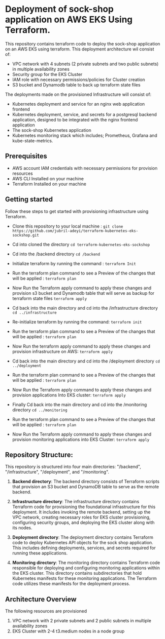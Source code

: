 # Deployment of sock-shop application on AWS EKS  Using Terraform. 

This repository contains terraform code to deploy the sock-shop application on an AWS EKS using terraform. This deployment architecture  wil consist of: 
* VPC network with 4 subnets (2 private subnets and two public subnets)  in multiple availability zones 
* Security group for the EKS Cluster 
* IAM role with necessary permissions/policies for Cluster creation 
* S3 bucket and Dynamodb table to back up terraform state files 

The deployments made on the provisioned Infrastructure will consist of: 
* Kubernetes deployment and service for an nginx web application frontend 
* Kubernetes deployment, service, and secrets for a postgresql backend application, designed to be integrated with the nginx frontend application 
* The sock-shop Kubernetes application 
* Kubernetes monitoring stack which includes; Prometheus, Grafana and kube-state-metrics.
   
## Prerequisites 
* AWS account IAM credentials with necessary permissions for provision resources
* AWS CLI Installed on your machine 
* Terraform Installed on your machine 

## Getting started 

Follow these steps to get started with provisioning infrastructure using Terraform. 

* Clone this repository to your local machine : 
``
git clone https://github.com/jubril-adeyi/terraform-kubernetes-eks-sockshop.git
 ``

* Cd into cloned the directory 
`cd terraform-kubernetes-eks-sockshop`

* Cd into the /backend directory 
`cd /backend`

* Initialize terraform by running the  command : 
`terraform Init `
* Run the terraform plan command to see a Preview of the changes that will be applied : 
`terraform plan`
* Now Run the Terraform apply command to apply these changes and provision s3 bucket and Dynamodb table that will serve as backup for terraform state files
`terraform apply` 
* Cd back into the main directory and cd into the  /infrastructure directory
`cd ../infrastructure `
* Re-initialize terraform by running the command: 
`terraform init`
* Run the terraform plan command to see a Preview of the changes that will be applied : 
`terraform plan`
* Now Run the terraform apply command to apply these changes and provision infrastructure on AWS: 
`terraform apply`
* Cd back into the main directory and cd into the  /deployment  directory 
`cd ../deployment`
* Run the terraform plan command to see a Preview of the changes that will be applied : 
`terraform plan`
* Now Run the Terraform apply command to apply these changes and provision applications Into EKS cluster: 
`terraform apply`
* Finally Cd back into the main directory and cd into the  /monitoring directory 
`cd ../monitoring`
* Run the terraform plan command to see a Preview of the changes that will be applied : 
`terraform plan`
* Now Run the Terraform apply command to apply these changes and provision monitoring applications into EKS Cluster: 
`terraform apply`
## Repository Structure:

This repository is structured into four main directories: "/backend", "/infrastructure", "/deployment", and "/monitoring".

1.  <b>Backend directory</b>: The backend directory consists of Terraform scripts that provision an S3 bucket and DynamoDB table to serve as the remote backend.

2. <b>Infrastructure directory</b>: The infrastructure directory contains Terraform code for provisioning the foundational infrastructure for this deployment. It includes invoking the remote backend, setting up the VPC network, creating necessary roles for EKS cluster provisioning, configuring security groups, and deploying the EKS cluster along with its nodes.

3. <b>Deployment directory</b>: The deployment directory contains Terraform code to deploy Kubernetes API objects for the sock shop application. This includes defining deployments, services, and secrets required for running these applications.

4. <b>Monitoring directory</b>: The monitoring directory contains Terraform code responsible for deploying and configuring monitoring applications within the EKS cluster. This directory contains subdirectories that hold Kubernetes manifests for these monitoring applications. The Terraform code utilizes these manifests for the deployment process.

## Architecture Overview 

The following resources are provisioned 

1. VPC network with 2 private subnets and 2 public subnets in multiple availability zones 
2. EKS Cluster with 2-4 t3.medium nodes in a node group 

